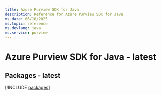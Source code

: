 ```yaml
---
title: Azure Purview SDK for Java
description: Reference for Azure Purview SDK for Java
ms.date: 06/10/2025
ms.topic: reference
ms.devlang: java
ms.service: purview
---
```

# Azure Purview SDK for Java - latest
## Packages - latest
[!INCLUDE [packages](purview-index.md)]